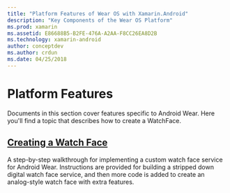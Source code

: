 ```yaml
---
title: "Platform Features of Wear OS with Xamarin.Android"
description: "Key Components of the Wear OS Platform"
ms.prod: xamarin
ms.assetid: E86688B5-B2FE-476A-A2AA-F8CC26EA8D2B
ms.technology: xamarin-android
author: conceptdev
ms.author: crdun
ms.date: 04/25/2018
---
```


# Platform Features

Documents in this section cover features specific to Android Wear. Here
you'll find a topic that describes how to create a WatchFace.

## [Creating a Watch Face](~/android/wear/platform/creating-a-watchface.md)

A step-by-step walkthrough for implementing a custom watch face service
for Android Wear. Instructions are provided for building a stripped
down digital watch face service, and then more code is added to create an
analog-style watch face with extra features.
